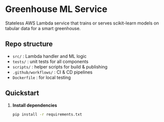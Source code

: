 # Greenhouse ML Service

Stateless AWS Lambda service that trains or serves scikit-learn models on tabular data for a smart greenhouse.

## Repo structure

- `src/` : Lambda handler and ML logic
- `tests/` : unit tests for all components
- `scripts/` : helper scripts for build & publishing
- `.github/workflows/` : CI & CD pipelines
- `Dockerfile` : for local testing

## Quickstart

1. **Install dependencies**  
   ```bash
   pip install -r requirements.txt
